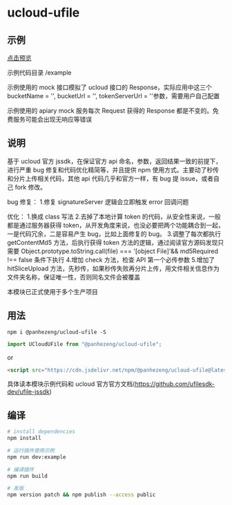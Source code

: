 # ucloud-ufile

## 示例

[点击预览](https://panhezeng.github.io/ucloud-ufile-js/)

示例代码目录 /example

示例使用的 mock 接口模拟了 ucloud 接口的 Response，实际应用中这三个 bucketName = '', bucketUrl = '', tokenServerUrl = ''参数，需要用户自己配置

示例使用的 apiary mock 服务每次 Request 获得的 Response 都是不变的。免费服务可能会出现无响应等错误

## 说明

基于 ucloud 官方 jssdk，在保证官方 api 命名，参数，返回结果一致的前提下，进行严重 bug 修复和代码优化精简等，并且提供 npm 使用方式。主要动了秒传和分片上传相关代码，其他 api 代码几乎和官方一样，有 bug 提 issue，或者自己 fork 修改。

bug 修复： 1.修复 signatureServer 逻辑会立即触发 error 回调问题

优化： 1.换成 class 写法 2.去掉了本地计算 token 的代码，从安全性来说，一般都是通过服务器获得 token，从开发角度来说，也没必要把两个功能耦合到一起，一是代码冗余，二是容易产生 bug，比如上面修复的 bug。 3.调整了每次都执行 getContentMd5 方法，后执行获得 token 方法的逻辑，通过阅读官方源码发现只需要 Object.prototype.toString.call(file) === '[object File]'&& md5Required !== false 条件下执行 4.增加 check 方法，检查 API 第一个必传参数 5.增加了 hitSliceUpload 方法，先秒传，如果秒传失败再分片上传，用文件相关信息作为文件夹名称，保证唯一性，否则同名文件会被覆盖

本模块已正式使用于多个生产项目

## 用法

`npm i @panhezeng/ucloud-ufile -S`

```javascript
import UCloudUFile from "@panhezeng/ucloud-ufile";
```

or

```html
<script src="https://cdn.jsdelivr.net/npm/@panhezeng/ucloud-ufile@latest/dist/ucloud-ufile.min.js"></script>
```

具体读本模块示例代码和 ucloud 官方官方文档(https://github.com/ufilesdk-dev/ufile-jssdk)

## 编译

```bash
# install dependencies
npm install

# 运行插件使用示例
npm run dev:example

# 编译插件
npm run build

# 发版
npm version patch && npm publish --access public
```
